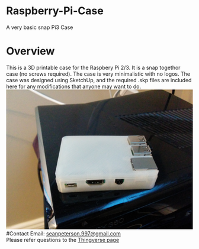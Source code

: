 # Raspberry-Pi-Case
A very basic snap Pi3 Case

# Overview
This is a 3D printable case for the Raspbery Pi 2/3. It is a snap togethor case (no screws required). The case is very minimalistic with no logos. The case was designed using SketchUp, and the required .skp files are included here for any modifications that anyone may want to do.
<img src="https://raw.githubusercontent.com/SeanPeterson/Raspberry-Pi-Case/master/Images/IMG_20170120_100818.jpg" alt="Case Image"/>
#Contact
Email: seanpeterson.997@gmail.com <br>
Please refer questions to the <a href="http://www.thingiverse.com/thing:2050685">Thingverse page</a>
